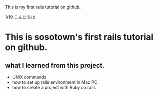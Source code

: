 This is my first rails tutorial on github.

1/19 こんにちは

# This is sosotown's first rails tutorial on github.

## what I learned from this project.
- UNIX commands
- how to set up rails environment in Mac PC
- how to create a project with Ruby on rails
